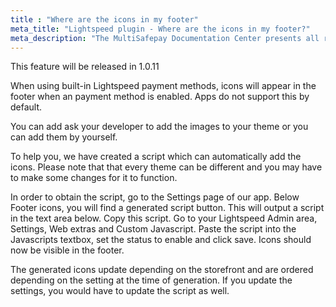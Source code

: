 ```yaml
---
title : "Where are the icons in my footer"
meta_title: "Lightspeed plugin - Where are the icons in my footer?"
meta_description: "The MultiSafepay Documentation Center presents all relevant information about our Plugins and API. You can also find support pages for payment methods, tools and general questions as well as the contact details of our Support and Integration Teams."
---
```

This feature will be released in 1.0.11

When using built-in Lightspeed payment methods, icons will appear in the footer when an payment method is enabled. Apps do not support this by default.

You can add ask your developer to add the images to your theme or you can add them by yourself.

To help you, we have created a script which can automatically add the icons. Please note that that every theme can be different and you may have to make some changes for it to function.

In order to obtain the script, go to the Settings page of our app. Below Footer icons, you will find a generated script button. This will output a script in the text area below. Copy this script.
Go to your Lightspeed Admin area, Settings, Web extras and Custom Javascript. Paste the script into the Javascripts textbox, set the status to enable and click save. Icons should now be visible in the footer.

The generated icons update depending on the storefront and are ordered depending on the setting at the time of generation. If you update the settings, you would have to update the script as well.